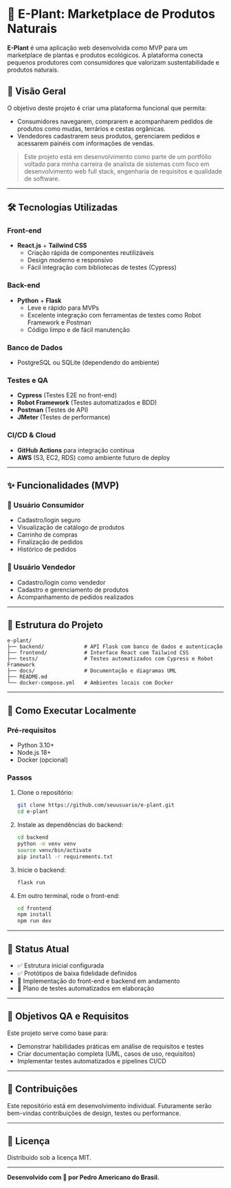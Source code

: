 # 🌱 E-Plant: Marketplace de Produtos Naturais

**E-Plant** é uma aplicação web desenvolvida como MVP para um marketplace de plantas e produtos ecológicos. A plataforma conecta pequenos produtores com consumidores que valorizam sustentabilidade e produtos naturais.

## 🚀 Visão Geral

O objetivo deste projeto é criar uma plataforma funcional que permita:
- Consumidores navegarem, comprarem e acompanharem pedidos de produtos como mudas, terrários e cestas orgânicas.
- Vendedores cadastrarem seus produtos, gerenciarem pedidos e acessarem painéis com informações de vendas.

> Este projeto está em desenvolvimento como parte de um portfólio voltado para minha carreira de analista de sistemas com foco em desenvolvimento web full stack, engenharia de requisitos e qualidade de software.

---

## 🛠️ Tecnologias Utilizadas

### Front-end
- **React.js** + **Tailwind CSS**
  - Criação rápida de componentes reutilizáveis
  - Design moderno e responsivo
  - Fácil integração com bibliotecas de testes (Cypress)

### Back-end
- **Python** + **Flask**
  - Leve e rápido para MVPs
  - Excelente integração com ferramentas de testes como Robot Framework e Postman
  - Código limpo e de fácil manutenção

### Banco de Dados
- PostgreSQL ou SQLite (dependendo do ambiente)

### Testes e QA
- **Cypress** (Testes E2E no front-end)
- **Robot Framework** (Testes automatizados e BDD)
- **Postman** (Testes de API)
- **JMeter** (Testes de performance)

### CI/CD & Cloud
- **GitHub Actions** para integração contínua
- **AWS** (S3, EC2, RDS) como ambiente futuro de deploy

---

## ✨ Funcionalidades (MVP)

### 👥 Usuário Consumidor
- Cadastro/login seguro
- Visualização de catálogo de produtos
- Carrinho de compras
- Finalização de pedidos
- Histórico de pedidos

### 🛒 Usuário Vendedor
- Cadastro/login como vendedor
- Cadastro e gerenciamento de produtos
- Acompanhamento de pedidos realizados

---

## 📐 Estrutura do Projeto

```
e-plant/
├── backend/             # API Flask com banco de dados e autenticação
├── frontend/            # Interface React com Tailwind CSS
├── tests/               # Testes automatizados com Cypress e Robot Framework
├── docs/                # Documentação e diagramas UML
├── README.md
└── docker-compose.yml   # Ambientes locais com Docker
```

---

## 🔧 Como Executar Localmente

### Pré-requisitos
- Python 3.10+
- Node.js 18+
- Docker (opcional)

### Passos

1. Clone o repositório:
   ```bash
   git clone https://github.com/seuusuario/e-plant.git
   cd e-plant
   ```

2. Instale as dependências do backend:
   ```bash
   cd backend
   python -m venv venv
   source venv/bin/activate
   pip install -r requirements.txt
   ```

3. Inicie o backend:
   ```bash
   flask run
   ```

4. Em outro terminal, rode o front-end:
   ```bash
   cd frontend
   npm install
   npm run dev
   ```

---

## 📅 Status Atual

- ✅ Estrutura inicial configurada
- ✅ Protótipos de baixa fidelidade definidos
- 🔄 Implementação do front-end e backend em andamento
- 🧪 Plano de testes automatizados em elaboração

---

## 📌 Objetivos QA e Requisitos

Este projeto serve como base para:
- Demonstrar habilidades práticas em análise de requisitos e testes
- Criar documentação completa (UML, casos de uso, requisitos)
- Implementar testes automatizados e pipelines CI/CD

---

## 🤝 Contribuições

Este repositório está em desenvolvimento individual. Futuramente serão bem-vindas contribuições de design, testes ou performance.

---

## 📄 Licença

Distribuído sob a licença MIT.

---

**Desenvolvido com 💚 por Pedro Americano do Brasil.**

